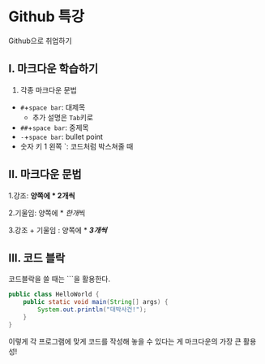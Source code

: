 # Github 특강

Github으로 취업하기



## I. 마크다운 학습하기

1) 각종 마크다운 문법

- `#`+`space bar`: 대제목
  - 추가 설명은 `Tab`키로
- `##`+`space bar`: 중제목
- `-`+`space bar`: bullet point
- 숫자 키 1 왼쪽 `: 코드처럼 박스쳐줄 때



## II. 마크다운 문법

1.강조: **양쪽에 * 2개씩**

2.기울임: 양쪽에 * *한개*씩 

3.강조 + 기울임 : 양쪽에 * ***3개씩***



## III. 코드 블락

코드블락을 쓸 때는 ```을 활용한다.

```java
public class HelloWorld {
    public static void main(String[] args) {
        System.out.println("대박사건!");
	}
}
```

이렇게 각 프로그램에 맞게 코드를 작성해 놓을 수 있다는 게 마크다운의 가장 큰 활용성!

